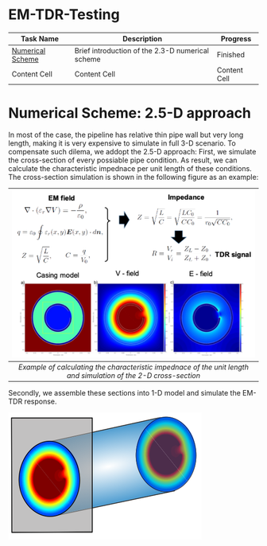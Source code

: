 # EM-TDR-Testing

| Task Name | Description | Progress |
| ------------- | ------------- | ------------- |
| [Numerical Scheme](#numerical-scheme-25-d-approach)  | Brief introduction of the 2.3-D numerical scheme  | Finished  |
| Content Cell  | Content Cell  | Content Cell  |


# Numerical Scheme: 2.5-D approach

In most of the case, the pipeline has relative thin pipe wall but very long length, making it is very expensive to simulate in full 3-D scenario. To compensate such dilema, we addopt the 2.5-D approach: First, we simulate the cross-section of every possiable pipe condition. As result, we can calculate the characteristic impednace per unit length of these conditions. The cross-section simulation is shown in the following figure as an example: 

| ![characteristic impednace calculation](https://github.com/wjn911/EM-TDR-Testing/blob/main/Figures/Picture1.png) |
|:--:|
| *Example of calculating the characteristic impednace of the unit length and simulation of the 2-D cross-section* |

Secondly, we assemble these sections into 1-D model and simulate the EM-TDR response. 

![2.5-D approach](https://github.com/wjn911/EM-TDR-Testing/blob/main/Figures/Picture2.png)
